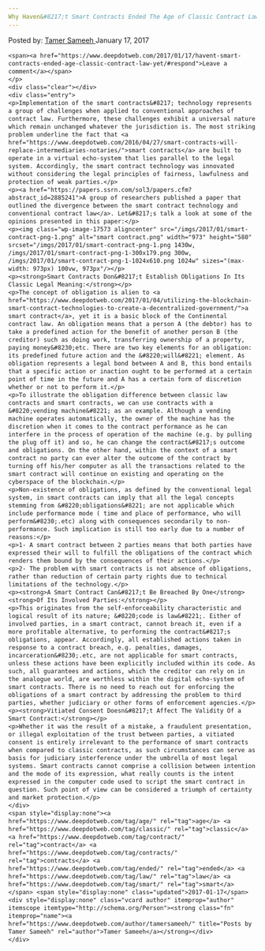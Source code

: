 ```yaml
---
Why Haven&#8217;t Smart Contracts Ended The Age of Classic Contract Law Yet?
---
```

<article class="post-listing post-17568 post type-post status-publish format-standard has-post-thumbnail hentry  tag-age tag-classic tag-contract tag-contracts tag-ended tag-law tag-smart">
    <div class="post-inner">
        <span>Posted by: <a href="https://www.deepdotweb.com/author/tamersameeh/" title="">Tamer Sameeh </a></span>
    <span>January 17, 2017</span>
    
    <span><a href="https://www.deepdotweb.com/2017/01/17/havent-smart-contracts-ended-age-classic-contract-law-yet/#respond">Leave a comment</a></span>
    </p>
    <div class="clear"></div>
    <div class="entry">
    <p>Implementation of the smart contracts&#8217; technology represents a group of challenges when applied to conventional approaches of contract law. Furthermore, these challenges exhibit a universal nature which remain unchanged whatever the jurisdiction is. The most striking problem underline the fact that <a href="https://www.deepdotweb.com/2016/04/27/smart-contracts-will-replace-intermediaries-notaries/">smart contracts</a> are built to operate in a virtual echo-system that lies parallel to the legal system. Accordingly, the smart contract technology was innovated without considering the legal principles of fairness, lawfulness and protection of weak parties.</p>
    <p><a href="https://papers.ssrn.com/sol3/papers.cfm?abstract_id=2885241">A group of researchers published a paper that outlined the divergence between the smart contract technology and conventional contract law</a>. Let&#8217;s talk a look at some of the opinions presented in this paper:</p>
    <p><img class="wp-image-17573 aligncenter" src="/imgs/2017/01/smart-contract-png-1.png" alt="smart contract.png" width="973" height="580" srcset="/imgs/2017/01/smart-contract-png-1.png 1430w, /imgs/2017/01/smart-contract-png-1-300x179.png 300w, /imgs/2017/01/smart-contract-png-1-1024x610.png 1024w" sizes="(max-width: 973px) 100vw, 973px"/></p>
    <p><strong>Smart Contracts Don&#8217;t Establish Obligations In Its Classic Legal Meaning:</strong></p>
    <p>The concept of obligation is alien to <a href="https://www.deepdotweb.com/2017/01/04/utilizing-the-blockchain-smart-contract-technologies-to-create-a-decentralized-government/">a smart contract</a>, yet it is a basic block of the Continental contract law. An obligation means that a person A (the debtor) has to take a predefined action for the benefit of another person B (the creditor) such as doing work, transferring ownership of a property, paying money&#8230;etc. There are two key elements for an obligation: its predefined future action and the &#8220;will&#8221; element. As obligation represents a legal bond between A and B, this bond entails that a specific action or inaction ought to be performed at a certain point of time in the future and A has a certain form of discretion whether or not to perform it.</p>
    <p>To illustrate the obligation difference between classic law contracts and smart contracts, we can use contracts with a &#8220;vending machine&#8221; as an example. Although a vending machine operates automatically, the owner of the machine has the discretion when it comes to the contract performance as he can interfere in the process of operation of the machine (e.g. by pulling the plug off it) and so, he can change the contract&#8217;s outcome and obligations. On the other hand, within the context of a smart contract no party can ever alter the outcome of the contract by turning off his/her computer as all the transactions related to the smart contract will continue on existing and operating on the cyberspace of the blockchain.</p>
    <p>Non-existence of obligations, as defined by the conventional legal system, in smart contracts can imply that all the legal concepts stemming from &#8220;obligations&#8221; are not applicable which include performance mode ( time and place of performance, who will perform&#8230;.etc) along with consequences secondarily to non-performance. Such implication is still too early due to a number of reasons:</p>
    <p>1- A smart contract between 2 parties means that both parties have expressed their will to fulfill the obligations of the contract which renders them bound by the consequences of their actions.</p>
    <p>2- The problem with smart contracts is not absence of obligations, rather than reduction of certain party rights due to technical limitations of the technology.</p>
    <p><strong>A Smart Contract Can&#8217;t Be Breached By One</strong> <strong>Of Its Involved Parties:</strong></p>
    <p>This originates from the self-enforceability characteristic and logical result of its nature; &#8220;code is law&#8221;. Either of involved parties, in a smart contract, cannot breach it, even if a more profitable alternative, to performing the contract&#8217;s obligations, appear. Accordingly, all established actions taken in response to a contract breach, e.g. penalties, damages, incarceration&#8230;.etc, are not applicable for smart contracts, unless these actions have been explicitly included within its code. As such, all guarantees and actions, which the creditor can rely on in the analogue world, are worthless within the digital echo-system of smart contracts. There is no need to reach out for enforcing the obligations of a smart contract by addressing the problem to third parties, whether judiciary or other forms of enforcement agencies.</p>
    <p><strong>Vitiated Consent Doesn&#8217;t Affect The Validity Of a Smart Contract:</strong></p>
    <p>Whether it was the result of a mistake, a fraudulent presentation, or illegal exploitation of the trust between parties, a vitiated consent is entirely irrelevant to the performance of smart contracts when compared to classic contracts, as such circumstances can serve as basis for judiciary interference under the umbrella of most legal systems. Smart contracts cannot comprise a collision between intention and the mode of its expression, what really counts is the intent expressed in the computer code used to script the smart contract in question. Such point of view can be considered a triumph of certainty and market protection.</p>
    </div>
    <span style="display:none"><a href="https://www.deepdotweb.com/tag/age/" rel="tag">age</a> <a href="https://www.deepdotweb.com/tag/classic/" rel="tag">classic</a> <a href="https://www.deepdotweb.com/tag/contract/" rel="tag">contract</a> <a href="https://www.deepdotweb.com/tag/contracts/" rel="tag">contracts</a> <a href="https://www.deepdotweb.com/tag/ended/" rel="tag">ended</a> <a href="https://www.deepdotweb.com/tag/law/" rel="tag">law</a> <a href="https://www.deepdotweb.com/tag/smart/" rel="tag">smart</a></span> <span style="display:none" class="updated">2017-01-17</span>
    <div style="display:none" class="vcard author" itemprop="author" itemscope itemtype="http://schema.org/Person"><strong class="fn" itemprop="name"><a href="https://www.deepdotweb.com/author/tamersameeh/" title="Posts by Tamer Sameeh" rel="author">Tamer Sameeh</a></strong></div>
    </div>
</article>

